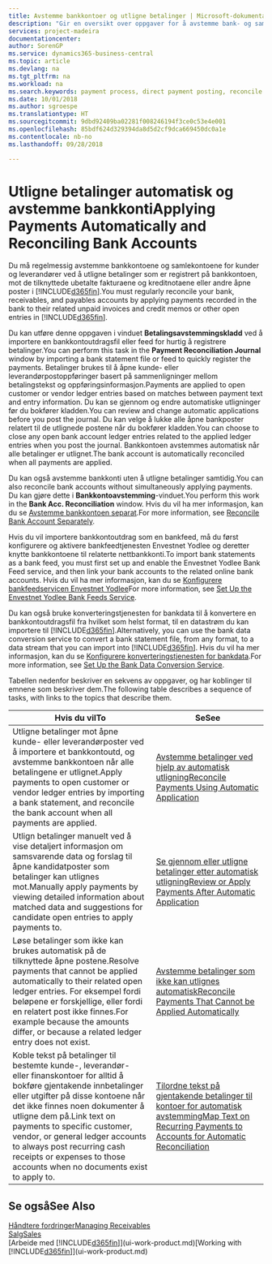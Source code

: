```yaml
---
title: Avstemme bankkontoer og utligne betalinger | Microsoft-dokumentasjon
description: "Gir en oversikt over oppgaver for å avstemme bank- og samlekontiene, bokføre innbetalinger og utgifter og utligne betalinger automatisk."
services: project-madeira
documentationcenter: 
author: SorenGP
ms.service: dynamics365-business-central
ms.topic: article
ms.devlang: na
ms.tgt_pltfrm: na
ms.workload: na
ms.search.keywords: payment process, direct payment posting, reconcile payment, expenses, cash receipts
ms.date: 10/01/2018
ms.author: sgroespe
ms.translationtype: HT
ms.sourcegitcommit: 9dbd92409ba02281f008246194f3ce0c53e4e001
ms.openlocfilehash: 85bdf624d329394da8d5d2cf9dca669450dc0a1e
ms.contentlocale: nb-no
ms.lasthandoff: 09/28/2018

---
```

# <a name="applying-payments-automatically-and-reconciling-bank-accounts"></a><span data-ttu-id="65d38-103">Utligne betalinger automatisk og avstemme bankkonti</span><span class="sxs-lookup"><span data-stu-id="65d38-103">Applying Payments Automatically and Reconciling Bank Accounts</span></span>
<span data-ttu-id="65d38-104">Du må regelmessig avstemme bankkontoene og samlekontoene for kunder og leverandører ved å utligne betalinger som er registrert på bankkontoen, mot de tilknyttede ubetalte fakturaene og kreditnotaene eller andre åpne poster i [!INCLUDE[d365fin](includes/d365fin_long_md.md)].</span><span class="sxs-lookup"><span data-stu-id="65d38-104">You must regularly reconcile your bank, receivables, and payables accounts by applying payments recorded in the bank to their related unpaid invoices and credit memos or other open entries in [!INCLUDE[d365fin](includes/d365fin_long_md.md)].</span></span>  

<span data-ttu-id="65d38-105">Du kan utføre denne oppgaven i vinduet **Betalingsavstemmingskladd** ved å importere en bankkontoutdragsfil eller feed for hurtig å registrere betalinger.</span><span class="sxs-lookup"><span data-stu-id="65d38-105">You can perform this task in the **Payment Reconciliation Journal** window by importing a bank statement file or feed to quickly register the payments.</span></span> <span data-ttu-id="65d38-106">Betalinger brukes til å åpne kunde- eller leverandørpostoppføringer basert på sammenligninger mellom betalingstekst og oppføringsinformasjon.</span><span class="sxs-lookup"><span data-stu-id="65d38-106">Payments are applied to open customer or vendor ledger entries based on matches between payment text and entry information.</span></span> <span data-ttu-id="65d38-107">Du kan se gjennom og endre automatiske utligninger før du bokfører kladden.</span><span class="sxs-lookup"><span data-stu-id="65d38-107">You can review and change automatic applications before you post the journal.</span></span> <span data-ttu-id="65d38-108">Du kan velge å lukke alle åpne bankposter relatert til de utlignede postene når du bokfører kladden.</span><span class="sxs-lookup"><span data-stu-id="65d38-108">You can choose to close any open bank account ledger entries related to the applied ledger entries when you post the journal.</span></span> <span data-ttu-id="65d38-109">Bankkontoen avstemmes automatisk når alle betalinger er utlignet.</span><span class="sxs-lookup"><span data-stu-id="65d38-109">The bank account is automatically reconciled when all payments are applied.</span></span>

<span data-ttu-id="65d38-110">Du kan også avstemme bankkonti uten å utligne betalinger samtidig.</span><span class="sxs-lookup"><span data-stu-id="65d38-110">You can also reconcile bank accounts without simultaneously applying payments.</span></span> <span data-ttu-id="65d38-111">Du kan gjøre dette i **Bankkontoavstemming**-vinduet.</span><span class="sxs-lookup"><span data-stu-id="65d38-111">You perform this work in the **Bank Acc. Reconciliation** window.</span></span> <span data-ttu-id="65d38-112">Hvis du vil ha mer informasjon, kan du se [Avstemme bankkontoen separat](bank-how-reconcile-bank-accounts-separately.md).</span><span class="sxs-lookup"><span data-stu-id="65d38-112">For more information, see [Reconcile Bank Account Separately](bank-how-reconcile-bank-accounts-separately.md).</span></span>   

<span data-ttu-id="65d38-113">Hvis du vil importere bankkontoutdrag som en bankfeed, må du først konfigurere og aktivere bankfeedtjenesten Envestnet Yodlee og deretter knytte bankkontoene til relaterte nettbankkonti.</span><span class="sxs-lookup"><span data-stu-id="65d38-113">To import bank statements as a bank feed, you must first set up and enable the Envestnet Yodlee Bank Feed service, and then link your bank accounts to the related online bank accounts.</span></span> <span data-ttu-id="65d38-114">Hvis du vil ha mer informasjon, kan du se [Konfigurere bankfeedservicen Envestnet Yodlee](bank-how-setup-bank-statement-service.md)</span><span class="sxs-lookup"><span data-stu-id="65d38-114">For more information, see [Set Up the Envestnet Yodlee Bank Feeds Service](bank-how-setup-bank-statement-service.md).</span></span>  

<span data-ttu-id="65d38-115">Du kan også bruke konverteringstjenesten for bankdata til å konvertere en bankkontoutdragsfil fra hvilket som helst format, til en datastrøm du kan importere til [!INCLUDE[d365fin](includes/d365fin_long_md.md)].</span><span class="sxs-lookup"><span data-stu-id="65d38-115">Alternatively, you can use the bank data conversion service to convert a bank statement file, from any format, to a data stream that you can import into [!INCLUDE[d365fin](includes/d365fin_long_md.md)].</span></span> <span data-ttu-id="65d38-116">Hvis du vil ha mer informasjon, kan du se [Konfigurere konverteringstjenesten for bankdata](bank-how-setup-bank-data-conversion-service.md).</span><span class="sxs-lookup"><span data-stu-id="65d38-116">For more information, see [Set Up the Bank Data Conversion Service](bank-how-setup-bank-data-conversion-service.md).</span></span>  

<span data-ttu-id="65d38-117">Tabellen nedenfor beskriver en sekvens av oppgaver, og har koblinger til emnene som beskriver dem.</span><span class="sxs-lookup"><span data-stu-id="65d38-117">The following table describes a sequence of tasks, with links to the topics that describe them.</span></span>  

| <span data-ttu-id="65d38-118">Hvis du vil</span><span class="sxs-lookup"><span data-stu-id="65d38-118">To</span></span> | <span data-ttu-id="65d38-119">Se</span><span class="sxs-lookup"><span data-stu-id="65d38-119">See</span></span> |
| --- | --- |
| <span data-ttu-id="65d38-120">Utligne betalinger mot åpne kunde- eller leverandørposter ved å importere et bankkontoutd, og avstemme bankkontoen når alle betalingene er utlignet.</span><span class="sxs-lookup"><span data-stu-id="65d38-120">Apply payments to open customer or vendor ledger entries by importing a bank statement, and reconcile the bank account when all payments are applied.</span></span> |[<span data-ttu-id="65d38-121">Avstemme betalinger ved hjelp av automatisk utligning</span><span class="sxs-lookup"><span data-stu-id="65d38-121">Reconcile Payments Using Automatic Application</span></span>](receivables-how-reconcile-payments-auto-application.md) |
| <span data-ttu-id="65d38-122">Utlign betalinger manuelt ved å vise detaljert informasjon om samsvarende data og forslag til åpne kandidatposter som betalinger kan utlignes mot.</span><span class="sxs-lookup"><span data-stu-id="65d38-122">Manually apply payments by viewing detailed information about matched data and suggestions for candidate open entries to apply payments to.</span></span> |[<span data-ttu-id="65d38-123">Se gjennom eller utligne betalinger etter automatisk utligning</span><span class="sxs-lookup"><span data-stu-id="65d38-123">Review or Apply Payments After Automatic Application</span></span>](receivables-how-review-apply-payments-auto-application.md) |
| <span data-ttu-id="65d38-124">Løse betalinger som ikke kan brukes automatisk på de tilknyttede åpne postene.</span><span class="sxs-lookup"><span data-stu-id="65d38-124">Resolve payments that cannot be applied automatically to their related open ledger entries.</span></span> <span data-ttu-id="65d38-125">For eksempel fordi beløpene er forskjellige, eller fordi en relatert post ikke finnes.</span><span class="sxs-lookup"><span data-stu-id="65d38-125">For example because the amounts differ, or because a related ledger entry does not exist.</span></span> |[<span data-ttu-id="65d38-126">Avstemme betalinger som ikke kan utlignes automatisk</span><span class="sxs-lookup"><span data-stu-id="65d38-126">Reconcile Payments That Cannot be Applied Automatically</span></span>](receivables-how-reconcile-payments-cannot-apply-auto.md) |
| <span data-ttu-id="65d38-127">Koble tekst på betalinger til bestemte kunde-, leverandør- eller finanskontoer for alltid å bokføre gjentakende innbetalinger eller utgifter på disse kontoene når det ikke finnes noen dokumenter å utligne dem på.</span><span class="sxs-lookup"><span data-stu-id="65d38-127">Link text on payments to specific customer, vendor, or general ledger accounts to always post recurring cash receipts or expenses to those accounts when no documents exist to apply to.</span></span> |[<span data-ttu-id="65d38-128">Tilordne tekst på gjentakende betalinger til kontoer for automatisk avstemming</span><span class="sxs-lookup"><span data-stu-id="65d38-128">Map Text on Recurring Payments to Accounts for Automatic Reconciliation</span></span>](receivables-how-map-text-recurring-payments-accounts-auto-reconcilliation.md) |

## <a name="see-also"></a><span data-ttu-id="65d38-129">Se også</span><span class="sxs-lookup"><span data-stu-id="65d38-129">See Also</span></span>
[<span data-ttu-id="65d38-130">Håndtere fordringer</span><span class="sxs-lookup"><span data-stu-id="65d38-130">Managing Receivables</span></span>](receivables-manage-receivables.md)  
[<span data-ttu-id="65d38-131">Salg</span><span class="sxs-lookup"><span data-stu-id="65d38-131">Sales</span></span>](sales-manage-sales.md)  
<span data-ttu-id="65d38-132">[Arbeide med [!INCLUDE[d365fin](includes/d365fin_md.md)]](ui-work-product.md)</span><span class="sxs-lookup"><span data-stu-id="65d38-132">[Working with [!INCLUDE[d365fin](includes/d365fin_md.md)]](ui-work-product.md)</span></span>

